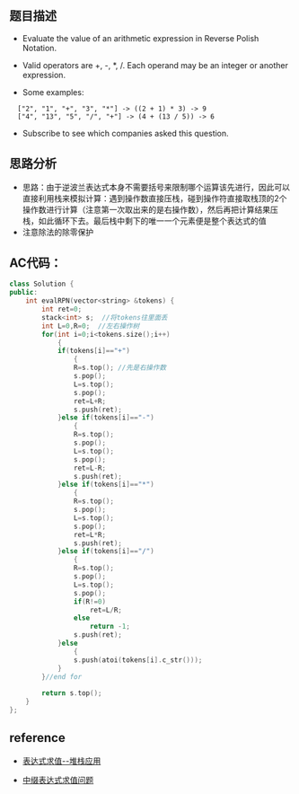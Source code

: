 ## 题目描述

- Evaluate the value of an arithmetic expression in Reverse Polish Notation.

- Valid operators are +, -, *, /. Each operand may be an integer or another expression.

- Some examples:
```
  ["2", "1", "+", "3", "*"] -> ((2 + 1) * 3) -> 9
  ["4", "13", "5", "/", "+"] -> (4 + (13 / 5)) -> 6
```
- Subscribe to see which companies asked this question.

## 思路分析

- 思路：由于逆波兰表达式本身不需要括号来限制哪个运算该先进行，因此可以直接利用栈来模拟计算：遇到操作数直接压栈，碰到操作符直接取栈顶的2个操作数进行计算（注意第一次取出来的是右操作数），然后再把计算结果压栈，如此循环下去。最后栈中剩下的唯一一个元素便是整个表达式的值
- 注意除法的除零保护

## AC代码：

```C++
class Solution {
public:
    int evalRPN(vector<string> &tokens) {
        int ret=0;
        stack<int> s;  //将tokens往里面丢
        int L=0,R=0;  //左右操作树
        for(int i=0;i<tokens.size();i++)
            {
            if(tokens[i]=="+")
                {
                R=s.top(); //先是右操作数
                s.pop();
                L=s.top();
                s.pop();
                ret=L+R;
                s.push(ret);
            }else if(tokens[i]=="-")
                {
                R=s.top();
                s.pop();
                L=s.top();
                s.pop();
                ret=L-R;
                s.push(ret);
            }else if(tokens[i]=="*")
                {
                R=s.top();
                s.pop();
                L=s.top();
                s.pop();
                ret=L*R;
                s.push(ret);
            }else if(tokens[i]=="/")
                {
                R=s.top();
                s.pop();
                L=s.top();
                s.pop();
                if(R!=0)
                    ret=L/R;
                else
                    return -1;
                s.push(ret);
            }else
                {
                s.push(atoi(tokens[i].c_str()));
            }
        }//end for
         
        return s.top();
    }
};
```

## reference

- [表达式求值--堆栈应用](http://www.cnblogs.com/ranjiewen/p/6582019.html)

- [中缀表达式求值问题](http://www.cnblogs.com/dolphin0520/archive/2014/05/14/3708602.html)
